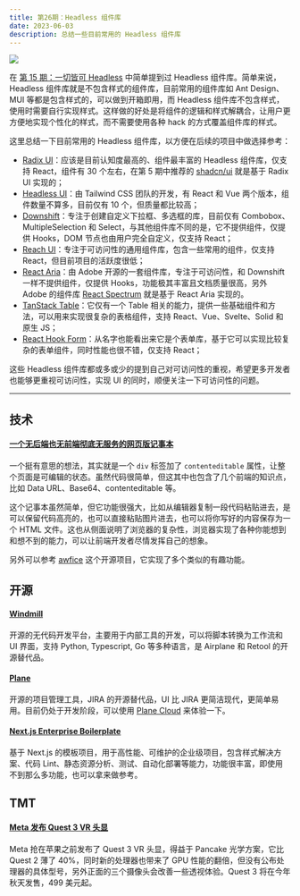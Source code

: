 ```yaml
---
title: 第26期：Headless 组件库
date: 2023-06-03
description: 总结一些目前常用的 Headless 组件库
---
```


![](/static/weekly/issue-26-cover.jpg)

在 [第 15 期：一切皆可 Headless](/weekly/issue-15) 中简单提到过 Headless 组件库。简单来说，Headless 组件库就是不包含样式的组件库，目前常用的组件库如 Ant Design、MUI 等都是包含样式的，可以做到开箱即用，而 Headless 组件库不包含样式，使用时需要自行实现样式。这样做的好处是将组件的逻辑和样式解耦合，让用户更方便地实现个性化的样式，而不需要使用各种 hack 的方式覆盖组件库的样式。

这里总结一下目前常用的 Headless 组件库，以方便在后续的项目中做选择参考：

- [Radix UI](https://www.radix-ui.com)：应该是目前认知度最高的、组件最丰富的 Headless 组件库，仅支持 React，组件有 30 个左右，在第 5 期中推荐的 [shadcn/ui](https://github.com/shadcn/ui) 就是基于 Radix UI 实现的；
- [Headless UI](https://headlessui.com)：由 Tailwind CSS 团队的开发，有 React 和 Vue 两个版本，组件数量不算多，目前仅有 10 个，但质量都比较高；
- [Downshift](https://www.downshift-js.com)：专注于创建自定义下拉框、多选框的库，目前仅有 Combobox、MultipleSelection 和 Select，与其他组件库不同的是，它不提供组件，仅提供 Hooks，DOM 节点也由用户完全自定义，仅支持 React；
- [Reach UI](https://reach.tech)：专注于可访问性的通用组件库，包含一些常用的组件，仅支持 React，但目前项目的活跃度很低；
- [React Aria](https://react-spectrum.adobe.com/react-aria)：由 Adobe 开源的一套组件库，专注于可访问性，和 Downshift 一样不提供组件，仅提供 Hooks，功能极其丰富且文档质量很高，另外 Adobe 的组件库 [React Spectrum](https://react-spectrum.adobe.com/) 就是基于 React Aria 实现的。
- [TanStack Table](https://tanstack.com/table)：它仅有一个 Table 相关的能力，提供一些基础组件和方法，可以用来实现很复杂的表格组件，支持 React、Vue、Svelte、Solid 和原生 JS；
- [React Hook Form](https://react-hook-form.com)：从名字也能看出来它是个表单库，基于它可以实现比较复杂的表单组件，同时性能也很不错，仅支持 React；

这些 Headless 组件库都或多或少的提到自己对可访问性的重视，希望更多开发者也能够更重视可访问性，实现 UI 的同时，顺便关注一下可访问性的问题。

<hr />

## 技术

#### [一个无后端也无前端彻底无服务的网页版记事本](https://mp.weixin.qq.com/s/BpezTF7O2SAndG8AaG96Mw)

一个挺有意思的想法，其实就是一个 `div` 标签加了 `contenteditable` 属性，让整个页面是可编辑的状态。虽然代码很简单，但这其中也包含了几个前端的知识点，比如 Data URL、Base64、contenteditable 等。

这个记事本虽然简单，但它功能很强大，比如从编辑器复制一段代码粘贴进去，是可以保留代码高亮的，也可以直接粘贴图片进去，也可以将你写好的内容保存为一个 HTML 文件。这也从侧面说明了浏览器的复杂性，浏览器实现了各种你能想到和想不到的能力，可以让前端开发者尽情发挥自己的想象。

另外可以参考 [awfice](https://github.com/zserge/awfice) 这个开源项目，它实现了多个类似的有趣功能。

## 开源

#### [Windmill](https://github.com/windmill-labs/windmill)

开源的无代码开发平台，主要用于内部工具的开发，可以将脚本转换为工作流和 UI 界面，支持 Python, Typescript, Go 等多种语言，是 Airplane 和 Retool 的开源替代品。

#### [Plane](https://github.com/makeplane/plane)

开源的项目管理工具，JIRA 的开源替代品，UI 比 JIRA 更简洁现代，更简单易用。目前仍处于开发阶段，可以使用 [Plane Cloud](https://app.plane.so/) 来体验一下。

#### [Next.js Enterprise Boilerplate](https://github.com/Blazity/next-enterprise)

基于 Next.js 的模板项目，用于高性能、可维护的企业级项目，包含样式解决方案、代码 Lint、静态资源分析、测试、自动化部署等能力，功能很丰富，即使用不到那么多功能，也可以拿来做参考。

## TMT

#### [Meta 发布 Quest 3 VR 头显](https://www.ithome.com/0/697/067.htm)

Meta 抢在苹果之前发布了 Quest 3 VR 头显，得益于 Pancake 光学方案，它比 Quest 2 薄了 40%，同时新的处理器也带来了 GPU 性能的翻倍，但没有公布处理器的具体型号，另外正面的三个摄像头会改善一些透视体验。Quest 3 将在今年秋天发售，499 美元起。

